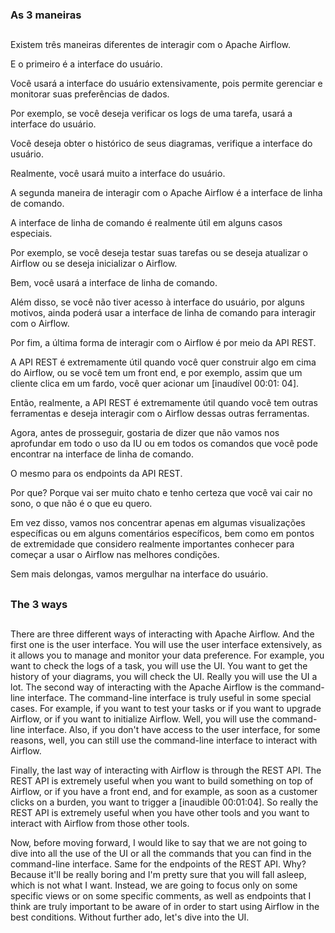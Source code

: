 ### As 3 maneiras
##

Existem três maneiras diferentes de interagir com o Apache Airflow. 

E o primeiro é a interface do usuário. 

Você usará a interface do usuário extensivamente, pois permite gerenciar e monitorar suas preferências de dados. 

Por exemplo, se você deseja verificar os logs de uma tarefa, usará a interface do usuário. 

Você deseja obter o histórico de seus diagramas, verifique a interface do usuário. 

Realmente, você usará muito a interface do usuário. 

A segunda maneira de interagir com o Apache Airflow é a interface de linha de comando. 

A interface de linha de comando é realmente útil em alguns casos especiais. 

Por exemplo, se você deseja testar suas tarefas ou se deseja atualizar o Airflow ou se deseja inicializar o Airflow.

Bem, você usará a interface de linha de comando. 

Além disso, se você não tiver acesso à interface do usuário, por alguns motivos, ainda poderá usar a interface de linha de comando para interagir com o Airflow.

Por fim, a última forma de interagir com o Airflow é por meio da API REST. 

A API REST é extremamente útil quando você quer construir algo em cima do Airflow, ou se você tem um front end, e por exemplo, assim que um cliente clica em um fardo, você quer acionar um [inaudível 00:01: 04]. 

Então, realmente, a API REST é extremamente útil quando você tem outras ferramentas e deseja interagir com o Airflow dessas outras ferramentas.

Agora, antes de prosseguir, gostaria de dizer que não vamos nos aprofundar em todo o uso da IU ou em todos os comandos que você pode encontrar na interface de linha de comando. 

O mesmo para os endpoints da API REST. 

Por que? Porque vai ser muito chato e tenho certeza que você vai cair no sono, o que não é o que eu quero. 

Em vez disso, vamos nos concentrar apenas em algumas visualizações específicas ou em alguns comentários específicos, bem como em pontos de extremidade que considero realmente importantes conhecer para começar a usar o Airflow nas melhores condições. 

Sem mais delongas, vamos mergulhar na interface do usuário.

##
### The 3 ways 
##

There are three different ways of interacting with Apache Airflow. And the first one is the user interface. You will use the user interface extensively, as it allows you to manage and monitor your data preference. For example, you want to check the logs of a task, you will use the UI. You want to get the history of your diagrams, you will check the UI. Really you will use the UI a lot. The second way of interacting with the Apache Airflow is the command-line interface. The command-line interface is truly useful in some special cases. For example, if you want to test your tasks or if you want to upgrade Airflow, or if you want to initialize Airflow. Well, you will use the command-line interface. Also, if you don't have access to the user interface, for some reasons, well, you can still use the command-line interface to interact with Airflow.

Finally, the last way of interacting with Airflow is through the REST API. The REST API is extremely useful when you want to build something on top of Airflow, or if you have a front end, and for example, as soon as a customer clicks on a burden, you want to trigger a [inaudible 00:01:04]. So really the REST API is extremely useful when you have other tools and you want to interact with Airflow from those other tools.

Now, before moving forward, I would like to say that we are not going to dive into all the use of the UI or all the commands that you can find in the command-line interface. Same for the endpoints of the REST API. Why? Because it'll be really boring and I'm pretty sure that you will fall asleep, which is not what I want. Instead, we are going to focus only on some specific views or on some specific comments, as well as endpoints that I think are truly important to be aware of in order to start using Airflow in the best conditions. Without further ado, let's dive into the UI.
